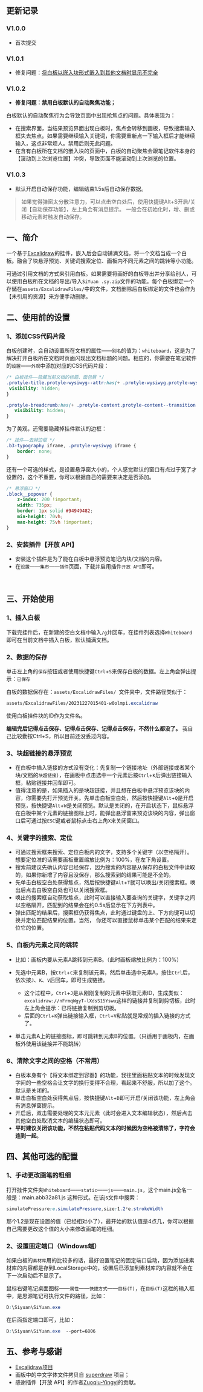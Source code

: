 ## 更新记录

### V1.0.0

* 首次提交

### V1.0.1

* 修复问题：[将白板以嵌入块形式嵌入到其他文档时显示不完全](https://github.com/BryceAndJuly/Whiteboard/issues/1)

### V1.0.2

* **修复问题：禁用白板默认的自动聚焦功能；**

白板默认的自动聚焦行为会导致页面中出现抢焦点的问题。具体表现为：

* 在搜索界面，当结果预览界面出现白板时，焦点会转移到画板，导致搜索输入框失去焦点。如果需要继续输入关键词，你需要重新点一下输入框后才能继续输入，这点非常烦人。禁用后则无此问题。
* 在含有白板所在文档的嵌入块的页面中，白板的自动聚焦会跟笔记软件本身的【滚动到上次浏览位置】冲突，导致页面不能滚动到上次浏览的位置。

### V1.0.3

* 默认开启自动保存功能，编辑结束1.5s后自动保存数据。
> 如果觉得弹窗太分散注意力，可以点击空白处后，使用快捷键Alt+S开启/关闭【自动保存功能】，左上角会有消息提示。
> 一般会在初始化时，增、删或移动元素时触发自动保存。




## 一、简介

一个基于[Excalidraw](https://github.com/excalidraw/excalidraw)的挂件，嵌入后会自动铺满文档，将一个文档当成一个白板。融合了块悬浮预览、关键词搜索定位、画板内不同元素之间的跳转等小功能。

可通过引用文档的方式来引用白板。如果需要将画好的白板导出并分享给别人，可以使用白板所在文档的导出/导入`SiYuan .sy.zip`​文件的功能。每个白板绑定一个存储在`assets/ExcalidrawFiles/`中的文件，文档删除后白板绑定的文件也会作为【未引用的资源】来方便手动删除。


## 二、使用前的设置

### 1、添加CSS代码片段

白板创建时，会自动设置所在文档的属性——`别名`​​的值为：`whiteboard`​​，这是为了解决打开白板所在文档时页面闪现出文档标题的问题。相应的，你需要在笔记软件的`设置`​​——`外观`​​中添加对应的CSS代码片段：

```css
/* 白板挂件——隐藏当前文档的标题、面包屑 */
.protyle-title.protyle-wysiwyg--attr:has(+ .protyle-wysiwyg.protyle-wysiwyg--attr[alias="whiteboard"]){
 visibility: hidden;
}

.protyle-breadcrumb:has(+ .protyle-content.protyle-content--transition > .protyle-wysiwyg.protyle-wysiwyg--attr[alias="whiteboard"]) {
   visibility: hidden;
}
```

为了美观，还需要隐藏掉挂件默认的边框：

```css
/* 挂件——去掉边框 */
.b3-typography iframe, .protyle-wysiwyg iframe {
    border: none;   
}
```

还有一个可选的样式，是设置悬浮窗大小的，个人感觉默认的窗口有点过于宽了才设置的，这个不重要，你可以根据自己的需要来决定是否添加。

```css
/* 悬浮窗口 */
.block__popover {
    z-index: 200 !important;
    width: 735px;
    border: 1px solid #94949482;
    min-height: 70vh;
    max-height: 75vh !important;
}
```

### 2、安装插件【开放 API】

* 安装这个插件是为了能在白板中悬浮预览笔记内块/文档的内容。
* 在`设置`​​​——`集市`​​​——​`插件`​​​页面，下载并启用插件`开放 API`​​​即可。

‍
## 三、开始使用

### 1、插入白板

下载完挂件后，在新建的空白文档中输入`/g`​​​并回车，在挂件列表选择`Whiteboard`​​​即可在当前文档中插入白板，默认铺满文档。

### 2、数据的保存

单击左上角的`保存`​​​按钮或者使用快捷键`Ctrl`​​​+`S`​​​来保存白板的数据。左上角会弹出提示：`已保存`​​​​​​​

白板的数据保存在：`assets/ExcalidrawFiles/ `​​​​​文件夹中，文件路径类似于：

```css
assets/ExcalidrawFiles/20231227015401-w0olmpi.excalidraw
```

使用白板挂件块的ID作为文件名。

**编辑完后记得点击保存、记得点击保存、记得点击保存，不然什么都没了。** 我自己比较勤按Ctrl+S，所以目前还没丢过内容。

### 3、块超链接的悬浮预览

* 在白板中插入链接的方式没有变化：先复制一个链接地址（外部链接或者某个块/文档的`块超链接`​​​​​），在画板中点击选中一个元素后按`Ctrl`​​​​​+`K`​​​​​后弹出链接输入框，粘贴链接并回车即可。
* 值得注意的是，如果插入的是块超链接，并且想在白板中悬浮预览该块的内容，你需要先打开预览开关。先单击白板空白处，然后按快捷键`Alt`​​​​​+`Q`​​是开启预览，按快捷键`Alt`​​​​​+`W`​​​​​是关闭预览。默认是关闭的，在开启状态下，鼠标悬浮在白板中某个元素的链接图标上时，能弹出悬浮窗来预览该块的内容，弹出窗口后可通过按`ESC`​​​​​键或者鼠标点击右上角`X`​​​​​来关闭窗口。

### 4、关键字的搜索、定位

* 可通过搜索框来搜索、定位白板内的文字，支持多个关键字（以空格隔开）。想要定位准的话需要画板重置缩放比例为：100%，在左下角设置。
* 搜索前建议先确认内容已经保存，因为搜索的内容是从保存的白板文件中读取的，如果你新增了内容且没保存，那么搜索到的结果可能是不全的。
* 先单击白板空白处获得焦点，然后按快捷键​`Alt`​​+`T`​​​​就可以唤出/关闭搜索框。唤出后点击白板空白处也可以关闭搜索框。
* 唤出的搜索框自动获取焦点，此时可以直接输入要查询的关键字，关键字之间以空格隔开，匹配到的结果会在约0.5s后显示在下方列表中。
* 弹出匹配的结果后，搜索框仍获得焦点，此时通过键盘的上、下方向键可以切换并定位匹配结果的位置。当然， 你还可以直接鼠标单击某个匹配的结果来定位它的位置。

### 5、白板内元素之间的跳转

* 比如：画板内要从元素A跳转到元素B。（此时画板缩放比例为：100%）
* 先选中元素B，按​`Ctrl`​​​​+​`C`​​​​来复制该元素，然后单击选中元素A，按住​`Ctrl`​​​​后，依次按​`J`​​​​、​`K`​​​​、​`V`​​​​后回车，即可生成链接。

  * 这个过程中，​`Ctrl`​​​​+​`J`​​​​是从刚刚复制的元素中获取元素ID，生成类似：`excalidraw://nFrmqWgyT-lXdsS15Yswu`​​​​这样的链接并复制到剪切板，此时左上角会提示：已将链接复制到剪切板。
  * 后面的​`Ctrl`​​​​+​`K`​​​​弹出链接输入框，​`Ctrl`​​​​+`V`​​​​粘贴就是常规的插入链接的方式了。
* 单击元素A上的链接图标，即可跳转到元素B的位置。（只适用于画板内，在画板外使用该链接并不能跳转）

### 6、清除文字之间的空格（不常用）

* 白板本身有个【将文本绑定到容器】的功能，我往里面粘贴文本的时候发现文字间的一些空格会让文字的换行变得不合理，看起来不舒服，所以加了这个。默认是关闭的。
* 单击白板空白处获得焦点后，按快捷键`Alt`​​​​+`D`​​​​即可开启/关闭该功能，左上角会有消息弹窗提示。
* 开启后，双击需要处理的文本元元素（此时会进入文本编辑状态），然后点击其他空白处取消文本的编辑状态即可。
* **平时建议关闭该功能，不然在粘贴代码文本的时候因为空格被清除了，字符会连到一起**。


## 四、其他可选的配置

### 1、手动更改画笔的粗细

打开挂件文件夹`Whiteboard`​​​​——`static`​​​​——`js`​​​​——`main.js`​​​​，这个main.js全名一般是：main.abb32a81.js 这种形式。在该js文件中搜索：

```css
simulatePressure:e.simulatePressure,size:1.2*e.strokeWidth
```

那个1.2是现在设置的值（已经相对小了），最开始的默认值是4点几，你可以根据自己需要更改这个值的大小来修改画笔的粗细。

### 2、设置固定端口（Windows端）

如果白板的`素材库`​​​​用的比较多的话，最好设置笔记的固定端口启动，因为添加进素材库的内容都是存到LocalStorage中的，设置后已添加到素材库的内容就不会在下一次启动后不显示了。

鼠标右键笔记桌面图标——`属性`​​​​——`快捷方式`​​​​——`目标(T)`​​​​，在`目标(T)`​​​​这栏的输入框中，是思源笔记可执行文件的路径，比如：

```css
D:\Siyuan\SiYuan.exe
```

在后面指定端口即可，比如：

```css
D:\Siyuan\SiYuan.exe  --port=6806
```


## 五、参考与感谢

* [Excalidraw项目](https://github.com/excalidraw/excalidraw)
* 画板中的中文字体文件拷贝自 [superdraw](https://github.com/zuoez02/superdraw) 项目；
* 感谢插件【开放 API】的作者[Zuoqiu-Yingyi](https://github.com/Zuoqiu-Yingyi)的贡献。

‍
